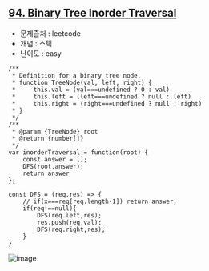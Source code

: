 ## [94. Binary Tree Inorder Traversal](https://leetcode.com/problems/binary-tree-inorder-traversal/description/?envType=problem-list-v2&envId=stack&difficulty=EASY)

- 문제출처 : leetcode
- 개념 : 스택
- 난이도 : easy


```
/**
 * Definition for a binary tree node.
 * function TreeNode(val, left, right) {
 *     this.val = (val===undefined ? 0 : val)
 *     this.left = (left===undefined ? null : left)
 *     this.right = (right===undefined ? null : right)
 * }
 */
/**
 * @param {TreeNode} root
 * @return {number[]}
 */
var inorderTraversal = function(root) {
    const answer = [];
    DFS(root,answer);
    return answer
};

const DFS = (req,res) => {
    // if(x===req[req.length-1]) return answer;
    if(req!==null){
        DFS(req.left,res);
        res.push(req.val);   
        DFS(req.right,res);
    }
}
```
![image](https://github.com/user-attachments/assets/cc9a67de-32f9-4c3e-a7a8-c34240e1f239)
